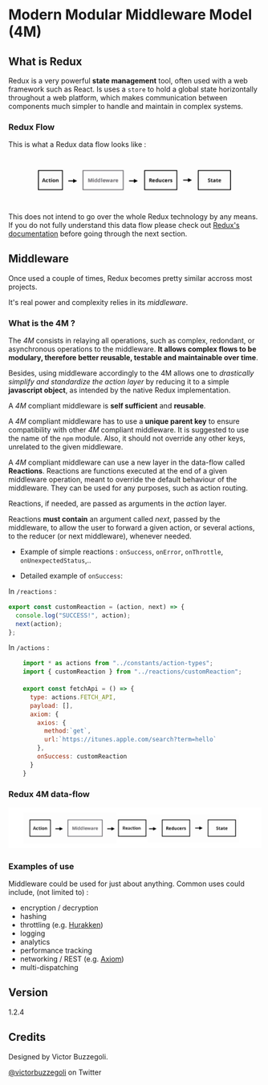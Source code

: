 # Modern Modular Middleware Model (4M)

## What is Redux

Redux is a very powerful **state management** tool, often used with a web framework such as React.
Is uses a `store` to hold a global state horizontally throughout a web platform, which makes communication between components much simpler to handle and maintain in complex systems.

### Redux Flow

This is what a Redux data flow looks like :

![redux-flow](resources/redux-flow.jpg)

This does not intend to go over the whole Redux technology by any means. If you do not fully understand this data flow please check out [Redux's documentation](https://redux.js.org/) before going through the next section.

## Middleware

Once used a couple of times, Redux becomes pretty similar accross most projects.

It's real power and complexity relies in its _middleware_.

### What is the 4M ?

The _4M_ consists in relaying all operations, such as complex, redondant, or asynchronous operations to the middleware. **It allows complex flows to be modulary, therefore better reusable, testable and maintainable over time**.

Besides, using middleware accordingly to the 4M allows one to _drastically simplify and standardize the action layer_ by reducing it to a simple **javascript object**, as intended by the native Redux implementation.

A _4M_ compliant middleware is **self sufficient** and **reusable**.

A _4M_ compliant middleware has to use a **unique parent key** to ensure compatibility with other _4M_ compliant middleware. It is suggested to use the name of the `npm` module. Also, it should not override any other keys, unrelated to the given middleware.

A _4M_ compliant middleware can use a new layer in the data-flow called **Reactions**. Reactions are functions executed at the end of a given middleware operation, meant to override the default behaviour of the middleware. They can be used for any purposes, such as action routing.

Reactions, if needed, are passed as arguments in the _action_ layer.

Reactions **must contain** an argument called _next_, passed by the middleware, to allow the user to forward a given action, or several actions, to the reducer (or next middleware), whenever needed.

- Example of simple reactions : `onSuccess`, `onError`, `onThrottle`, `onUnexpectedStatus`,..

- Detailed example of `onSuccess`:

In `/reactions` :

```javascript
export const customReaction = (action, next) => {
  console.log("SUCCESS!", action);
  next(action);
};
```

In `/actions` :

```javascript
    import * as actions from "../constants/action-types";
    import { customReaction } from "../reactions/customReaction";

    export const fetchApi = () => {
      type: actions.FETCH_API,
      payload: [],
      axiom: {
        axios: {
          method:`get`,
          url:`https://itunes.apple.com/search?term=hello`
        },
        onSuccess: customReaction
      }
    }
```

### Redux 4M data-flow

![redux-4M-flow](resources/redux-4M-flow.jpg)

### Examples of use

Middleware could be used for just about anything.
Common uses could include, (not limited to) :

- encryption / decryption
- hashing
- throttling (e.g. [Hurakken](https://github.com/vbuzzegoli/hurakken))
- logging
- analytics
- performance tracking
- networking / REST (e.g. [Axiom](https://github.com/vbuzzegoli/axiom))
- multi-dispatching

## Version

1.2.4

## Credits

Designed by Victor Buzzegoli.

[@victorbuzzegoli](https://twitter.com/victorbuzzegoli) on Twitter
